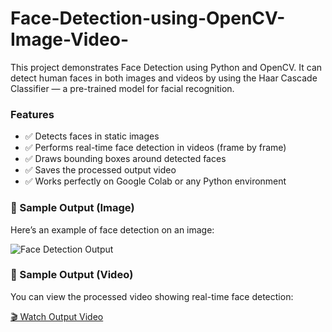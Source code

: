 # Face-Detection-using-OpenCV-Image-Video-
This project demonstrates Face Detection using Python and OpenCV. It can detect human faces in both images and videos by using the Haar Cascade Classifier — a pre-trained model for facial recognition.

### Features

- ✅ Detects faces in static images  
- ✅ Performs real-time face detection in videos (frame by frame)  
- ✅ Draws bounding boxes around detected faces  
- ✅ Saves the processed output video  
- ✅ Works perfectly on Google Colab or any Python environment  

### 📸 Sample Output (Image)
Here’s an example of face detection on an image:

![Face Detection Output](output_image.jpg)


### 🎥 Sample Output (Video)
You can view the processed video showing real-time face detection:

[🎬 Watch Output Video](output_video.mp4)
